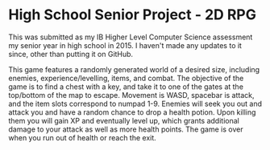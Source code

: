 # High School Senior Project - 2D RPG
This was submitted as my IB Higher Level Computer Science assessment my senior year in high school in 2015. I haven't made any updates to it since, other than putting it on GitHub.

This game features a randomly generated world of a desired size, including enemies, experience/levelling, items, and combat. The objective of the game is to find a chest with a key, and take it to one of the gates at the top/bottom of the map to escape. Movement is WASD, spacebar is attack, and the item slots correspond to numpad 1-9. Enemies will seek you out and attack you and have a random chance to drop a health potion. Upon killing them you will gain XP and eventually level up, which grants additional damage to your attack as well as more health points. The game is over when you run out of health or reach the exit.

